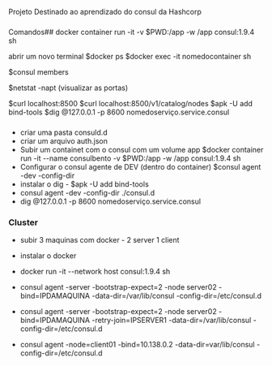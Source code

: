 Projeto Destinado ao aprendizado do consul da Hashcorp


###
Comandos## 
docker container run -it -v $PWD:/app -w /app consul:1.9.4 sh

abrir um novo terminal
$docker ps
$docker exec -it nomedocontainer sh

$consul members

$netstat -napt (visualizar as portas)

$curl localhost:8500
$curl localhost:8500/v1/catalog/nodes
$apk -U add bind-tools
$dig @127.0.0.1 -p 8600 nomedoserviço.service.consul

###
 - criar uma pasta consuld.d
 - criar um arquivo auth.json
 - Subir um containet com o consul com um volume app 
    $docker container run -it --name consulbento -v $PWD:/app -w /app consul:1.9.4 sh
 - Configurar o consul agente de DEV (dentro do container)
    $consul agent -dev -config-dir    
 - instalar o dig - $apk -U add bind-tools
 - consul agent -dev -config-dir ./consul.d
 - dig @127.0.0.1 -p 8600 nomedoserviço.service.consul
###

### Cluster
 - subir 3 maquinas com docker - 2 server 1 client
 - instalar o docker
 - docker run -it --network host consul:1.9.4 sh
 - consul agent -server -bootstrap-expect=2 -node server02 -bind=IPDAMAQUINA -data-dir=/var/lib/consul -config-dir=/etc/consul.d
 
  - consul agent -server -bootstrap-expect=2 -node server02 -bind=IPDAMAQUINA -retry-join=IPSERVER1 -data-dir=/var/lib/consul -config-dir=/etc/consul.d


 - consul agent -node=client01 -bind=10.138.0.2 -data-dir=var/lib/consul -config-dir=/etc/consul.d







 